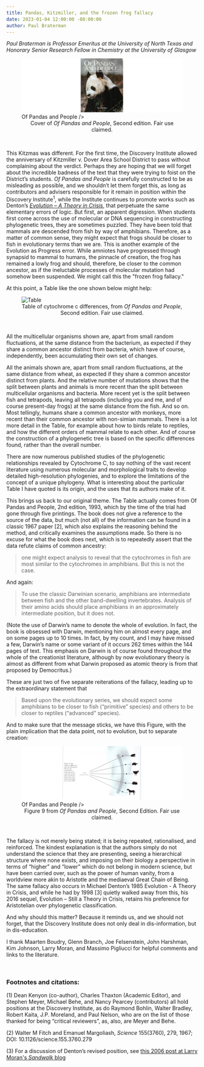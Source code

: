 ```yaml
---
title: Pandas, Kitzmiller, and the frozen frog fallacy
date: 2023-01-04 12:00:00 -08:00:00
author: Paul Braterman
---
```


_Paul Braterman is Professor Emeritus at the University of North Texas and Honorary Senior Research Fellow in Chemistry at the University of Glasgow_

<figure><img src="/uploads/2023/PandasCover001.jpg" alt=Cover of <em>Of Pandas and People</em> /><figcaption><div align="center">Cover of <em>Of Pandas and People</em>, Second edition. Fair use claimed.</div></figcaption></figure>

<p>&nbsp;</p>

This Kitzmas was different. For the first time, the Discovery Institute allowed the anniversary of 
Kitzmiller v. Dover Area School District to pass without complaining about the verdict. Perhaps 
they are hoping that we will forget about the incredible badness of the text that they were 
trying to foist on the District’s students. _Of Pandas and People_ is carefully constructed to 
be as misleading as possible, and we shouldn’t let them forget this, as long as contributors 
and advisers responsible for it remain in position within the Discovery Institute<sup>1</sup>, while 
the Institute continues to promote  works such as Denton’s [_Evolution – A Theory in Crisis_](https://www.discovery.org/v/legacy-of-evolution/?hilite=theory+crisis), 
that perpetuate the same elementary errors of logic.  But first, an apparent digression.  When 
students first come across the use of molecular or DNA sequencing in constructing phylogenetic 
trees, they are sometimes puzzled. They have been told that mammals are descended from fish by 
way of amphibians. Therefore, as a matter of common sense, they might expect that frogs should 
be closer to fish in evolutionary terms than we are. This is another example of the Evolution 
as Progress error. While amniotes have progressed through synapsid to mammal to humans, the 
pinnacle of creation, the frog has remained a lowly frog and should, therefore, be closer to 
the common ancestor, as if the ineluctable processes of molecular mutation had somehow been 
suspended.  We might call this the "frozen frog fallacy."

At this point, a Table like the one shown below might help:
<!--more-->

<figure><img src="/uploads/2023/PandasTable1.jpg" alt=Table of cytochrome c differences /><figcaption><div align="center">Table of cytochrome c differences, from <em>Of Pandas and People</em>, Second edition. Fair use claimed.</div></figcaption></figure>
<p>&nbsp;</p>

All the multicellular organisms shown are, apart from small random fluctuations, at the same distance from the bacterium, as expected if they share a common ancestor distinct from bacteria, which have of course, independently, been accumulating their own set of changes.

All the animals shown are, apart from small random fluctuations, at the same distance from wheat, as expected if they share a common ancestor distinct from plants. And the relative number of mutations shows that the split between plants and animals is more recent than the split between multicellular organisms and bacteria. More recent yet is the split between fish and tetrapods, leaving all tetrapods (including you and me, and of course present-day frogs) at the same distance from the fish. And so on. Most tellingly, humans share a common ancestor with monkeys, more recent than their common ancestor with non-simian mammals. There is a lot more detail in the Table, for example about how to birds relate to reptiles, and how the different orders of mammal relate to each other. And of course the construction of a phylogenetic tree is based on the specific differences found, rather than the overall number.

There are now numerous published studies of the phylogenetic relationships revealed by Cytochrome C, to say nothing of the vast recent literature using numerous molecular and morphological traits to develop detailed high-resolution phylogenies, and to explore the limitations of the concept of a unique phylogeny. What is interesting about the particular Table I have quoted is its origin, and the uses that its authors make of it.

This brings us back to our original theme. The Table actually comes from Of Pandas and People, 2nd edition, 1993, which by the time of the trial had gone through five printings. The book does not give a reference to the source of the data, but much (not all) of the information can be found in a classic 1967 paper [2], which also explains the reasoning behind the method, and critically examines the assumptions made. So there is no excuse for what the book does next, which is to repeatedly assert that the data refute claims of common ancestry:

>one might expect analysis to reveal that the cytochromes in fish are most similar to the cytochromes in amphibians. But this is not the case.

And again:

>To use the classic Darwinian scenario, amphibians are intermediate between fish and the other band-dwelling invertebrates. Analysis of their amino acids should place amphibians in an approximately intermediate position, but it does not.

(Note the use of Darwin’s name to denote the whole of evolution. In fact, the book is obsessed with Darwin, mentioning him on almost every page, and on some pages up to 10 times. In fact, by my count, and I may have missed a few, Darwin’s name or some variant of it occurs 262 times within the 144 pages of text. This emphasis on Darwin is of course found throughout the whole of the creationist literature, although by now evolutionary theory is almost as different from what Darwin proposed as atomic theory is from that proposed by Democritus.)


These are just two of five separate reiterations of the fallacy, leading up to the extraordinary statement that

> Based upon the evolutionary series, we should expect some amphibians to be closer to fish (“primitive” species) and others to be closer to reptiles (“advanced” species).

And to make sure that the message sticks, we have this Figure, with the plain implication that the data point, not to evolution, but to separate creation:

<figure><img src="/uploads/2023/PandasFig9.jpg" alt=Figure 9 from <em>Of Pandas and People</em> /><figcaption><div align="center">Figure 9 from <em>Of Pandas and People</em>, Second Edition. Fair use claimed.</div></figcaption></figure>
<p>&nbsp;</p>

The fallacy is not merely being stated; it is being repeated, rationalised, and reinforced. The kindest explanation is that the authors simply do not understand the science that they are presenting, seeing a hierarchical structure where none exists, and imposing on their biology a perspective in terms of “higher” and “lower” which do not belong in modern science, but have been carried over, such as the power of human vanity, from a worldview more akin to Aristotle and the mediaeval Great Chain of Being. The same fallacy also occurs in Michael Denton’s 1985 Evolution - A Theory in Crisis, and while he had by 1998 [3] quietly walked away from this, his 2016 sequel, Evolution – Still a Theory in Crisis, retains his preference for Aristotelian over phylogenetic classification.

And why should this matter? Because it reminds us, and we should not forget, that the Discovery Institute does not only deal in dis-information, but in dis-education.

I thank Maarten Boudry, Glenn Branch, Joe Felsenstein, John Harshman, Kim Johnson, Larry Moran, and Massimo Pigliucci for helpful comments and links to the literature.

<p>&nbsp;</p>

### Footnotes and citations: ###

(1) Dean Kenyon (co-author), Charles Thaxton (Academic Editor), and Stephen Meyer, Michael Behe, and Nancy Pearcey (contributors) all hold positions at the Discovery Institute, as do Raymond Bohlin, Walter Bradley, Robert Kaita, J.P. Moreland, and Paul Nelson, who are on the list of those thanked for being “critical reviewers”, as, also, are Meyer and Behe.

(2) Walter M Fitch and Emanuel Margoliash, _Science_ 155(3760), 279, 1967; DOI: 10.1126/science.155.3760.279

(3) For a discussion of Denton’s revised position, see [this 2006 post at Larry Moran's _Sandwalk_ blog](https://sandwalk.blogspot.com/2006/12/michael-denton-and-molecular-clocks.html)

